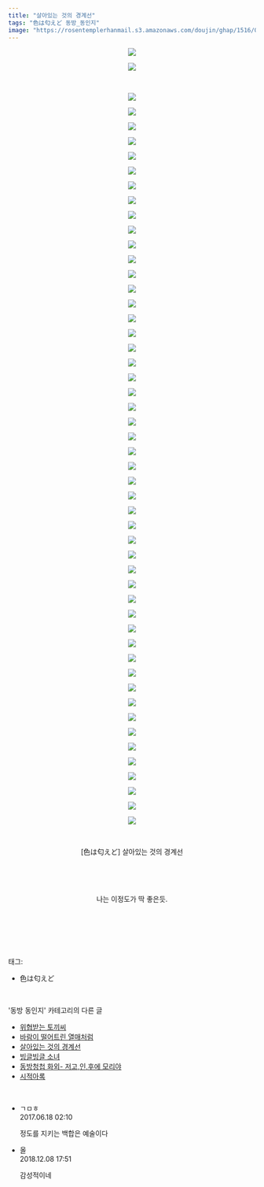 ```yaml
---
title: "살아있는 것의 경계선"
tags: "色は匂えど 동방_동인지"
image: "https://rosentemplerhanmail.s3.amazonaws.com/doujin/ghap/1516/001.jpg"
---
```

<div class="article">
<p style="text-align: center; clear: none; float: none;"><img src="{{ site.imgserver11 }}/ghap/1516/001.jpg"/></p>
<p style="text-align: center; clear: none; float: none;"><img src="{{ site.imgserver11 }}/ghap/1516/002.jpg"/></p>
<p style="text-align: center; clear: none; float: none;"><br/></p>
<p style="text-align: center; clear: none; float: none;"><img src="{{ site.imgserver11 }}/ghap/1516/003.jpg"/></p>
<p style="text-align: center; clear: none; float: none;"><img src="{{ site.imgserver11 }}/ghap/1516/004.jpg"/></p>
<p style="text-align: center; clear: none; float: none;"><img src="{{ site.imgserver11 }}/ghap/1516/005.jpg"/></p>
<p style="text-align: center; clear: none; float: none;"><img src="{{ site.imgserver11 }}/ghap/1516/006.jpg"/></p>
<p style="text-align: center; clear: none; float: none;"><img src="{{ site.imgserver11 }}/ghap/1516/007.jpg"/></p>
<p style="text-align: center; clear: none; float: none;"><img src="{{ site.imgserver11 }}/ghap/1516/008.jpg"/></p>
<p style="text-align: center; clear: none; float: none;"><img src="{{ site.imgserver11 }}/ghap/1516/009.jpg"/></p>
<p style="text-align: center; clear: none; float: none;"><img src="{{ site.imgserver11 }}/ghap/1516/010.jpg"/></p>
<p style="text-align: center; clear: none; float: none;"><img src="{{ site.imgserver11 }}/ghap/1516/011.jpg"/></p>
<p style="text-align: center; clear: none; float: none;"><img src="{{ site.imgserver11 }}/ghap/1516/012.jpg"/></p>
<p style="text-align: center; clear: none; float: none;"><img src="{{ site.imgserver11 }}/ghap/1516/013.jpg"/></p>
<p style="text-align: center; clear: none; float: none;"><img src="{{ site.imgserver11 }}/ghap/1516/014.jpg"/></p>
<p style="text-align: center; clear: none; float: none;"><img src="{{ site.imgserver11 }}/ghap/1516/015.jpg"/></p>
<p style="text-align: center; clear: none; float: none;"><img src="{{ site.imgserver11 }}/ghap/1516/016.jpg"/></p>
<p style="text-align: center; clear: none; float: none;"><img src="{{ site.imgserver11 }}/ghap/1516/017.jpg"/></p>
<p style="text-align: center; clear: none; float: none;"><img src="{{ site.imgserver11 }}/ghap/1516/018.jpg"/></p>
<p style="text-align: center; clear: none; float: none;"><img src="{{ site.imgserver11 }}/ghap/1516/019.jpg"/></p>
<p style="text-align: center; clear: none; float: none;"><img src="{{ site.imgserver11 }}/ghap/1516/020.jpg"/></p>
<p style="text-align: center; clear: none; float: none;"><img src="{{ site.imgserver11 }}/ghap/1516/021.jpg"/></p>
<p style="text-align: center; clear: none; float: none;"><img src="{{ site.imgserver11 }}/ghap/1516/022.jpg"/></p>
<p style="text-align: center; clear: none; float: none;"><img src="{{ site.imgserver11 }}/ghap/1516/023.jpg"/></p>
<p style="text-align: center; clear: none; float: none;"><img src="{{ site.imgserver11 }}/ghap/1516/024.jpg"/></p>
<p style="text-align: center; clear: none; float: none;"><img src="{{ site.imgserver11 }}/ghap/1516/025.jpg"/></p>
<p style="text-align: center; clear: none; float: none;"><img src="{{ site.imgserver11 }}/ghap/1516/026.jpg"/></p>
<p style="text-align: center; clear: none; float: none;"><img src="{{ site.imgserver11 }}/ghap/1516/027.jpg"/></p>
<p style="text-align: center; clear: none; float: none;"><img src="{{ site.imgserver11 }}/ghap/1516/028.jpg"/></p>
<p style="text-align: center; clear: none; float: none;"><img src="{{ site.imgserver11 }}/ghap/1516/029.jpg"/></p>
<p style="text-align: center; clear: none; float: none;"><img src="{{ site.imgserver11 }}/ghap/1516/030.jpg"/></p>
<p style="text-align: center; clear: none; float: none;"><img src="{{ site.imgserver11 }}/ghap/1516/031.jpg"/></p>
<p style="text-align: center; clear: none; float: none;"><img src="{{ site.imgserver11 }}/ghap/1516/032.jpg"/></p>
<p style="text-align: center; clear: none; float: none;"><img src="{{ site.imgserver11 }}/ghap/1516/033.jpg"/></p>
<p style="text-align: center; clear: none; float: none;"><img src="{{ site.imgserver11 }}/ghap/1516/034.jpg"/></p>
<p style="text-align: center; clear: none; float: none;"><img src="{{ site.imgserver11 }}/ghap/1516/035.jpg"/></p>
<p style="text-align: center; clear: none; float: none;"><img src="{{ site.imgserver11 }}/ghap/1516/036.jpg"/></p>
<p style="text-align: center; clear: none; float: none;"><img src="{{ site.imgserver11 }}/ghap/1516/037.jpg"/></p>
<p style="text-align: center; clear: none; float: none;"><img src="{{ site.imgserver11 }}/ghap/1516/038.jpg"/></p>
<p style="text-align: center; clear: none; float: none;"><img src="{{ site.imgserver11 }}/ghap/1516/039.jpg"/></p>
<p style="text-align: center; clear: none; float: none;"><img src="{{ site.imgserver11 }}/ghap/1516/040.jpg"/></p>
<p style="text-align: center; clear: none; float: none;"><img src="{{ site.imgserver11 }}/ghap/1516/041.jpg"/></p>
<p style="text-align: center; clear: none; float: none;"><img src="{{ site.imgserver11 }}/ghap/1516/042.jpg"/></p>
<p style="text-align: center; clear: none; float: none;"><img src="{{ site.imgserver11 }}/ghap/1516/043.jpg"/></p>
<p style="text-align: center; clear: none; float: none;"><img src="{{ site.imgserver11 }}/ghap/1516/044.jpg"/></p>
<p style="text-align: center; clear: none; float: none;"><img src="{{ site.imgserver11 }}/ghap/1516/045.jpg"/></p>
<p style="text-align: center; clear: none; float: none;"><img src="{{ site.imgserver11 }}/ghap/1516/046.jpg"/></p>
<p style="text-align: center; clear: none; float: none;"><img src="{{ site.imgserver11 }}/ghap/1516/047.jpg"/></p>
<p style="text-align: center; clear: none; float: none;"><img src="{{ site.imgserver11 }}/ghap/1516/048.jpg"/></p>
<p style="text-align: center; clear: none; float: none;"><img src="{{ site.imgserver11 }}/ghap/1516/049.jpg"/></p>
<p style="text-align: center; clear: none; float: none;"><img src="{{ site.imgserver11 }}/ghap/1516/050.jpg"/></p>
<p style="text-align: center; clear: none; float: none;"><img src="{{ site.imgserver11 }}/ghap/1516/051.jpg"/></p>
<p style="text-align: center; clear: none; float: none;"><img src="{{ site.imgserver11 }}/ghap/1516/052.jpg"/></p>
<p style="text-align: center; clear: none; float: none;"><br/></p>
<p style="text-align: center; clear: none; float: none;">[色は匂えど] 살아있는 것의 경계선</p>
<p style="text-align: center; clear: none; float: none;"><br/></p>
<p style="text-align: center; clear: none; float: none;"><br/></p>
<p style="text-align: center; clear: none; float: none;">나는 이정도가 딱 좋은듯.</p>
<p style="text-align: center; clear: none; float: none;"><br/></p>
<p><br/></p>
</div><br/>
<div class="tagTrail">
<p>태그: </p>
<ul>
<li>色は匂えど</li>
</ul>
</div><br/>
<div class="another">
<p>'동방 동인지' 카테고리의 다른 글</p>
<ul>
<li><a href="/ghap_1519">위협받는 토끼씨</a></li>
<li><a href="/ghap_1517">바람이 떨어트린 열매처럼</a></li>
<li><a href="/ghap_1516">살아있는 것의 경계선</a></li>
<li><a href="/ghap_1515">빙글빙글 소녀</a></li>
<li><a href="/ghap_1514">동방청첩 화외- 저고,인,후에 모리야</a></li>
<li><a href="/ghap_1513">시적아록</a></li>
</ul>
</div><br/>
<div class="cb_module cb_fluid">
<div class="cb_wrt cb_profile">
<div class="comment">
<ul>
<li class="cb_thumb_off" id="comment15016176">
<div class="cb_comment_area">
<div class="cb_info_area">
<div class="cb_section">
<span class="cb_nick_name">ㄱㅁㅎ</span>
</div>
<div class="cb_section">
<span class="cb_date">2017.06.18 02:10 </span>
</div>
</div>
<div class="cb_dsc_comment">
<p class="cb_dsc">
											정도를 지키는 백합은 예술이다
										</p>
</div>
</div></li>
<li class="cb_thumb_off" id="comment15383973">
<div class="cb_comment_area">
<div class="cb_info_area">
<div class="cb_section">
<span class="cb_nick_name">올</span>
</div>
<div class="cb_section">
<span class="cb_date">2018.12.08 17:51 </span>
</div>
</div>
<div class="cb_dsc_comment">
<p class="cb_dsc">
											감성적이네
										</p>
</div>
</div></li>
</ul>
</div>
</div><!-- commentList close -->
</div><br/>

